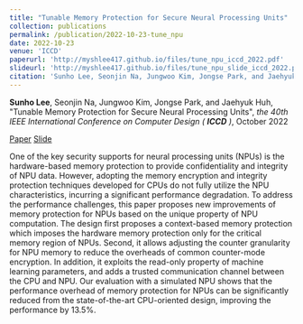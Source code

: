 ```yaml
---
title: "Tunable Memory Protection for Secure Neural Processing Units"
collection: publications
permalink: /publication/2022-10-23-tune_npu
date: 2022-10-23
venue: 'ICCD'
paperurl: 'http://myshlee417.github.io/files/tune_npu_iccd_2022.pdf'
slideurl: 'http://myshlee417.github.io/files/tune_npu_slide_iccd_2022.pdf'
citation: 'Sunho Lee, Seonjin Na, Jungwoo Kim, Jongse Park, and Jaehyuk Huh, &quot;Tunable Memory Protection for Secure Neural Processing Units&quot;, the 40th IEEE International Conference on Computer Design (ICCD), October 2022'
---
```

**Sunho Lee**, Seonjin Na, Jungwoo Kim, Jongse Park, and Jaehyuk Huh, &quot;Tunable Memory Protection for Secure Neural Processing Units&quot;, *the 40th IEEE International Conference on Computer Design (* ***ICCD*** *)*, October 2022

[Paper](http://myshlee417.github.io/files/tune_npu_iccd_2022.pdf)
[Slide](http://myshlee417.github.io/files/tune_npu_slide_iccd_2022.pdf)

One of the key security supports for neural processing units (NPUs) is the hardware-based memory protection to provide confidentiality and integrity of NPU data. However, adopting the memory encryption and integrity protection techniques developed for CPUs do not fully utilize the NPU characteristics, incurring a significant performance degradation. To address the performance challenges, this paper proposes new improvements of memory protection for NPUs based on the unique property of NPU computation. The design first proposes a context-based memory protection which imposes the hardware memory protection only for the critical memory region of NPUs. Second, it allows adjusting the counter granularity for NPU memory to reduce the overheads of common counter-mode encryption. In addition, it exploits the read-only property of machine learning parameters, and adds a trusted communication channel between the CPU and NPU. Our evaluation with a simulated NPU shows that the performance overhead of memory protection for NPUs can be significantly reduced from the state-of-the-art CPU-oriented design, improving the performance by 13.5%.
